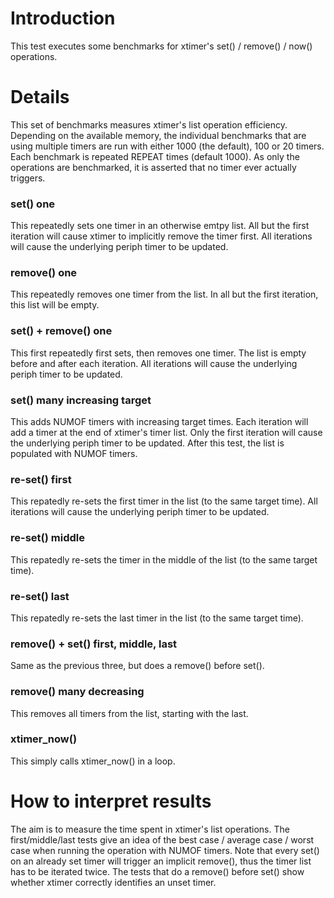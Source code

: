 # Introduction

This test executes some benchmarks for xtimer's set() / remove() / now()
operations.

# Details

This set of benchmarks measures xtimer's list operation efficiency.
Depending on the available memory, the individual benchmarks that are using
multiple timers are run with either 1000 (the default), 100 or 20 timers.
Each benchmark is repeated REPEAT times (default 1000).
As only the operations are benchmarked, it is asserted that no timer ever
actually triggers.

### set() one

This repeatedly sets one timer in an otherwise emtpy list.
All but the first iteration will cause xtimer to implicitly remove the timer
first.
All iterations will cause the underlying periph timer to be updated.

### remove() one

This repeatedly removes one timer from the list. In all but the first iteration,
this list will be empty.


### set() + remove() one

This first repeatedly first sets, then removes one timer. The list is empty
before and after each iteration.
All iterations will cause the underlying periph timer to be updated.

###  set() many increasing target

This adds NUMOF timers with increasing target times. Each iteration will add a
timer at the end of xtimer's timer list.
Only the first iteration will cause the underlying periph timer to be updated.
After this test, the list is populated with NUMOF timers.

### re-set()  first

This repatedly re-sets the first timer in the list (to the same target time).
All iterations will cause the underlying periph timer to be updated.

### re-set() middle

This repatedly re-sets the timer in the middle of the list (to the same target
time).

### re-set()   last

This repatedly re-sets the last timer in the list (to the same target time).

### remove() + set()  first, middle, last

Same as the previous three, but does a remove() before set().

### remove() many decreasing

This removes all timers from the list, starting with the last.

### xtimer_now()

This simply calls xtimer_now() in a loop.


# How to interpret results

The aim is to measure the time spent in xtimer's list operations.
The first/middle/last tests give an idea of the best case / average case /
worst case when running the operation with NUMOF timers.
Note that every set() on an already set timer will trigger an implicit remove(),
thus the timer list has to be iterated twice.
The tests that do a remove() before set() show whether xtimer correctly
identifies an unset timer.
